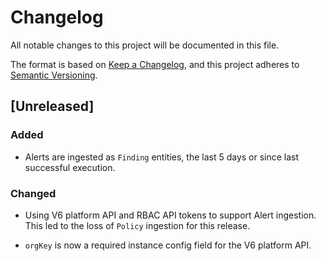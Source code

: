 # Changelog

All notable changes to this project will be documented in this file.

The format is based on [Keep a Changelog](https://keepachangelog.com/en/1.0.0/),
and this project adheres to
[Semantic Versioning](https://semver.org/spec/v2.0.0.html).

## [Unreleased]

### Added

- Alerts are ingested as `Finding` entities, the last 5 days or since last
  successful execution.

### Changed

- Using V6 platform API and RBAC API tokens to support Alert ingestion. This led
  to the loss of `Policy` ingestion for this release.

- `orgKey` is now a required instance config field for the V6 platform API.
